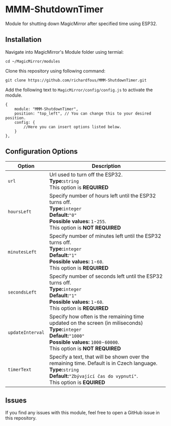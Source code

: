 # MMM-ShutdownTimer
Module for shutting down MagicMirror after specified time using ESP32.

## Installation
Navigate into MagicMirror's Module folder using termial:
```
cd ~/MagicMirror/modules
```
Clone this repository using following command: 
```
git clone https://github.com/richardfous/MMM-ShutdownTimer.git
```
Add the following text to ```MagicMirror/config/config.js``` to activate the module.
```
{
    module: "MMM-ShutdownTimer",
    position: "top_left", // You can change this to your desired position.
    config: {
        //Here you can insert options listed below.
    }
},
```
## Configuration Options
| Option                  | Description                                                                                                                                                                                                                                                                                                                                                                                                                                                                                                                                                                                                                                                                                                                           |
| ------------------------| ------------------------------------------------------------------------------------------------------------------------------------------------------------------------------------------------------------------------------------------------------------------------------------------------------------------------------------------------------------------------------------------------------------------------------------------------------------------------------------------------------------------------------------------------------------------------------------------------------------------------------------------------------------------------------------------------------------------------------------- |
| ```url```              | Url used to turn off the ESP32.<br/> **Type:**```string```<br/> This option is **REQUIRED**|                                                                                                                                                                                                                                                                                                                                           
| ```hoursLeft```        | Specify number of hours left until the ESP32 turns off.<br/> **Type:**```integer```<br/> **Default:**```"0"```<br/>**Possible values:** ```1```-```255```.<br/> This option is **NOT REQUIRED**|
| ```minutesLeft```      | Specify number of minutes left until the ESP32 turns off.<br/> **Type:**```integer```<br/> **Default:**```"1"```<br/>**Possible values:** ```1```-```60```.<br/> This option is **REQUIRED**|
| ```secondsLeft```      | Specify number of seconds left until the ESP32 turns off.<br/> **Type:**```integer```<br/> **Default:**```"1"```<br/>**Possible values:** ```1```-```60```.<br/> This option is **REQUIRED**|
| ```updateInterval```   | Specify how often is the remaining time updated on the screen (in miliseconds)<br/> **Type:**```integer```<br/> **Default:**```"1000"```<br/>**Possible values:** ```1000```-```60000```.<br/> This option is **NOT REQUIRED**|
| ```timerText```        | Specify a text, that will be shown over the remaining time. Default is in Czech language.<br/> **Type:**```string```<br/> **Default:**```"Zbývající čas do vypnutí"```.<br/> This option is **EQUIRED**|

## Issues
If you find any issues with this module, feel free to open a GitHub issue in this repository. 
